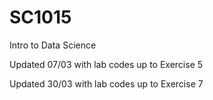 # SC1015
Intro to Data Science

Updated 07/03 with lab codes up to Exercise 5

Updated 30/03 with lab codes up to Exercise 7
